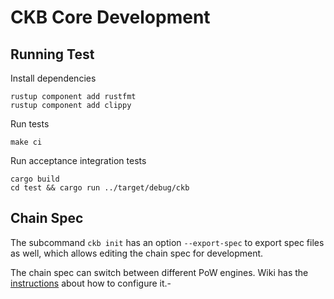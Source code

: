 # CKB Core Development

## Running Test

Install dependencies

```
rustup component add rustfmt
rustup component add clippy
```

Run tests

```
make ci
```

Run acceptance integration tests


```
cargo build
cd test && cargo run ../target/debug/ckb
```

## Chain Spec

The subcommand `ckb init` has an option `--export-spec` to export spec files
as well, which allows editing the chain spec for development.

The chain spec can switch between different PoW engines. Wiki has the [instructions](https://github.com/nervosnetwork/ckb/wiki/PoW-Engines) about how to configure it.-
